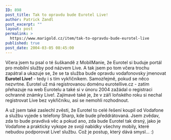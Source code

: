 ```yaml
---
ID: 898
post_title: Tak to opravdu bude Eurotel Live!
author: Patrick Zandl
post_excerpt: ""
layout: post
permalink: >
  https://www.marigold.cz/item/tak-to-opravdu-bude-eurotel-live
published: true
post_date: 2004-03-05 08:45:00
---
```

<P>Včera jsem tu psal o té šuškandě z MobilManie, že Eurotel si buduje portál pro mobilní služby pod názvem Live. A tak jsem po tom včera trochu zapátral a ukazuje se, že se ta služba bude opravdu vodafonovsky jmenovat <STRONG>Eurotel Live!</STRONG> - tedy i s tím vykřičníkem. Samozřejmě, pokud se něco nezvrtne. Eurotel už má registrovanou doménu eurotellive.cz - zatím přehazuje na web Eurotelu a také si v únoru 2004 zažádal o registraci ochranné známky Live!. Zajímavé také je, že v září loňského roku si nechal registrovat Live bez vykřičníku, asi se nemohli rozhodnout. </P>
<P>A už jsem také zaslechl zvěsti, že Eurotel to celé řešení koupil od Vodafone a službu vyjede s telefony Sharp, kde bude předdrátovaná. Jsem zvědav, zda to bude pravdivá věc a pokud ano, zda bude Eurotel tak drsný, jako je Vodafone a prakticky vykope ze svojí nabídky všechny mobily, které nebudou podporovat Live! službu. Což je postup, který dává smysl... :)</P>
